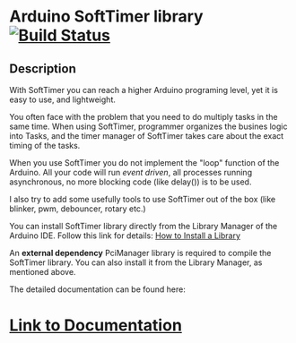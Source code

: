 # Arduino SoftTimer library [![Build Status](https://travis-ci.org/prampec/arduino-softtimer.svg?branch=master)](https://travis-ci.org/prampec/arduino-softtimer) #

## Description ##

With SoftTimer you can reach a higher Arduino programing level, yet it is easy to use, and lightweight.

You often face with the problem that you need to do multiply tasks in the same time. When using SoftTimer, programmer organizes the busines logic into Tasks, and the timer manager of SoftTimer takes care about the exact timing of the tasks.

When you use SoftTimer you do not implement the "loop" function of the Arduino. All your code will run *event driven*, all processes running asynchronous, no more blocking code (like delay()) is to be used.

I also try to add some usefully tools to use SoftTimer out of the box (like blinker, pwm, debouncer, rotary etc.)

You can install SoftTimer library directly from the Library Manager of the Arduino IDE. Follow this link for details: [How to Install a Library](https://www.arduino.cc/en/Guide/Libraries#toc3)

An **external dependency** PciManager library is required to compile the SoftTimer library. You can also install it from the Library Manager, as mentioned above. 

The detailed documentation can be found here:

# [Link to Documentation](https://github.com/microplc/arduino-softtimer/blob/master/SoftTimer.md) #
